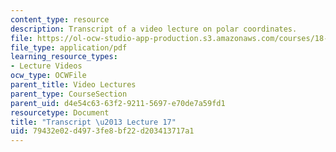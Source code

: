 ```yaml
---
content_type: resource
description: Transcript of a video lecture on polar coordinates.
file: https://ol-ocw-studio-app-production.s3.amazonaws.com/courses/18-02-multivariable-calculus-fall-2007/79432e02d4973fe8bf22d203413717a1_18_022007L17.pdf
file_type: application/pdf
learning_resource_types:
- Lecture Videos
ocw_type: OCWFile
parent_title: Video Lectures
parent_type: CourseSection
parent_uid: d4e54c63-63f2-9211-5697-e70de7a59fd1
resourcetype: Document
title: "Transcript \u2013 Lecture 17"
uid: 79432e02-d497-3fe8-bf22-d203413717a1
---
```


